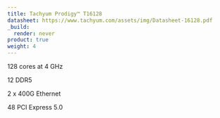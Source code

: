 ```yaml
---
title: Tachyum Prodigy™ T16128
datasheet: https://www.tachyum.com/assets/img/Datasheet-16128.pdf
_build:
  render: never
product: true
weight: 4
---
```

128 cores at 4 GHz

12 DDR5

2 x 400G Ethernet 

48 PCI Express 5.0